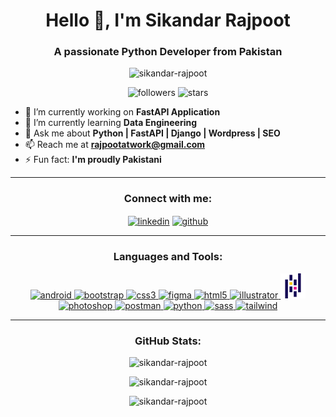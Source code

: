 <h1 align="center">Hello 👋, I'm Sikandar Rajpoot</h1>
<h3 align="center">A passionate Python Developer from Pakistan</h3>

<p align="center">
  <img src="https://komarev.com/ghpvc/?username=sikandar-rajpoot&label=Profile%20views&color=0e75b6&style=flat" alt="sikandar-rajpoot" />
</p>

<p align="center">
  <img src="https://img.shields.io/github/followers/sikandar-rajpoot?label=Followers" alt="followers">
  <img src="https://img.shields.io/github/stars/sikandar-rajpoot?label=Stars" alt="stars">
</p>

- 🔭 I’m currently working on **FastAPI Application**
- 🌱 I’m currently learning **Data Engineering**
- 💬 Ask me about **Python | FastAPI | Django | Wordpress | SEO**
- 📫 Reach me at **rajpootatwork@gmail.com**
- ⚡ Fun fact: **I'm proudly Pakistani**

---

<h3 align="center">Connect with me:</h3>
<p align="center">
  <a href="https://linkedin.com/in/sikandar-rajpoot" target="_blank"><img align="center" src="https://img.shields.io/badge/LinkedIn-blue?style=flat&logo=linkedin" alt="linkedin"/></a>
  <a href="https://github.com/sikandar-rajpoot" target="_blank"><img align="center" src="https://img.shields.io/badge/GitHub-333?style=flat&logo=github" alt="github"/></a>
</p>

---

<h3 align="center">Languages and Tools:</h3>
<p align="center">
  <a href="https://developer.android.com" target="_blank" rel="noreferrer">
    <img src="https://skillicons.dev/icons?i=android" alt="android" width="50" height="50"/>
  </a>
  <a href="https://getbootstrap.com" target="_blank" rel="noreferrer">
    <img src="https://skillicons.dev/icons?i=bootstrap" alt="bootstrap" width="50" height="50"/>
  </a>
  <a href="https://www.w3schools.com/css/" target="_blank" rel="noreferrer">
    <img src="https://skillicons.dev/icons?i=css" alt="css3" width="50" height="50"/>
  </a>
  <a href="https://www.figma.com/" target="_blank" rel="noreferrer">
    <img src="https://skillicons.dev/icons?i=figma" alt="figma" width="50" height="50"/>
  </a>
  <a href="https://www.w3.org/html/" target="_blank" rel="noreferrer">
    <img src="https://skillicons.dev/icons?i=html" alt="html5" width="50" height="50"/>
  </a>
  <a href="https://www.adobe.com/in/products/illustrator.html" target="_blank" rel="noreferrer">
    <img src="https://skillicons.dev/icons?i=ai" alt="illustrator" width="50" height="50"/>
  </a>
  <a href="https://pandas.pydata.org/" target="_blank" rel="noreferrer">
    <img src="https://raw.githubusercontent.com/devicons/devicon/2ae2a900d2f041da66e950e4d48052658d850630/icons/pandas/pandas-original.svg" alt="pandas" width="40" height="40"/>
  </a>
  <a href="https://www.photoshop.com/en" target="_blank" rel="noreferrer">
    <img src="https://skillicons.dev/icons?i=ps" alt="photoshop" width="50" height="50"/>
  </a>
  <a href="https://postman.com" target="_blank" rel="noreferrer">
    <img src="https://skillicons.dev/icons?i=postman" alt="postman" width="50" height="50"/>
  </a>
  <a href="https://www.python.org" target="_blank" rel="noreferrer">
    <img src="https://skillicons.dev/icons?i=python" alt="python" width="50" height="50"/>
  </a>
  <a href="https://sass-lang.com" target="_blank" rel="noreferrer">
    <img src="https://skillicons.dev/icons?i=sass" alt="sass" width="50" height="50"/>
  </a>
  <a href="https://tailwindcss.com/" target="_blank" rel="noreferrer">
    <img src="https://skillicons.dev/icons?i=tailwind" alt="tailwind" width="50" height="50"/>
  </a>
</p>


---

<h3 align="center">GitHub Stats:</h3>
<p align="center">
  <img src="https://github-readme-stats.vercel.app/api/top-langs?username=sikandar-rajpoot&show_icons=true&locale=en&layout=compact" alt="sikandar-rajpoot" />
</p>
<p align="center">
  <img src="https://github-readme-stats.vercel.app/api?username=sikandar-rajpoot&show_icons=true&locale=en" alt="sikandar-rajpoot" />
</p>
<p align="center">
  <img src="https://github-readme-streak-stats.herokuapp.com/?user=sikandar-rajpoot&" alt="sikandar-rajpoot" />
</p>
